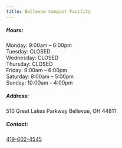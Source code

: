 ```yaml
---
title: Bellevue Compost Facility
---
```

##### Hours:

Monday: 9:00am – 6:00pm\
Tuesday: CLOSED\
Wednesday: CLOSED\
Thursday: CLOSED\
Friday: 9:00am – 6:00pm\
Saturday: 8:00am – 5:00pm\
Sunday: 10:00am – 4:00pm

##### Address:

510 Great Lakes Parkway Bellevue, OH 44811

##### Contact:

[419-602-4545](tel:419-602-4545)